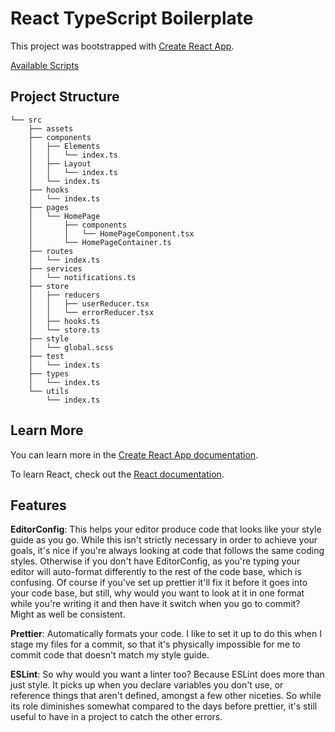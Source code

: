 # React TypeScript Boilerplate

This project was bootstrapped with
[Create React App](https://github.com/facebook/create-react-app).

[Available Scripts](./documentation/scripts.md)

## Project Structure

```project
└── src
    ├── assets
    ├── components
    │   ├── Elements
    │   │   └── index.ts
    │   ├── Layout
    │   │   └── index.ts
    │   └── index.ts
    ├── hooks
    │   └── index.ts
    ├── pages
    │   └── HomePage
    │       ├── components
    │       │   └── HomePageComponent.tsx
    │       └── HomePageContainer.ts
    ├── routes
    │   └── index.ts
    ├── services
    │   └── notifications.ts
    ├── store
    │   ├── reducers
    │   │   ├── userReducer.tsx
    │   │   └── errorReducer.tsx
    │   ├── hooks.ts
    │   └── store.ts
    ├── style
    │   └── global.scss
    ├── test
    │   └── index.ts
    ├── types
    │   └── index.ts
    └── utils
        └── index.ts
```

## Learn More

You can learn more in the
[Create React App documentation](https://facebook.github.io/create-react-app/docs/getting-started).

To learn React, check out the [React documentation](https://reactjs.org/).

## Features

**EditorConfig**: This helps your editor produce code that looks like your style guide as you go. While this isn't strictly necessary in order to achieve your goals, it's nice if you're always looking at code that follows the same coding styles. Otherwise if you don't have EditorConfig, as you're typing your editor will auto-format differently to the rest of the code base, which is confusing. Of course if you've set up prettier it'll fix it before it goes into your code base, but still, why would you want to look at it in one format while you're writing it and then have it switch when you go to commit? Might as well be consistent.

**Prettier**: Automatically formats your code. I like to set it up to do this when I stage my files for a commit, so that it's physically impossible for me to commit code that doesn't match my style guide.

**ESLint**: So why would you want a linter too? Because ESLint does more than just style. It picks up when you declare variables you don't use, or reference things that aren't defined, amongst a few other niceties. So while its role diminishes somewhat compared to the days before prettier, it's still useful to have in a project to catch the other errors.
